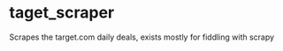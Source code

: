 taget_scraper
=============

Scrapes the target.com daily deals, exists mostly for fiddling with scrapy
